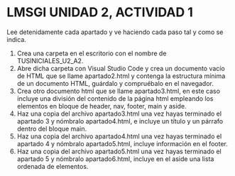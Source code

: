 # LMSGI    UNIDAD 2, ACTIVIDAD 1
Lee detenidamente cada apartado y ve haciendo cada paso tal y como se indica.

1. Crea una carpeta en el escritorio con el nombre de TUSINICIALES_U2_A2.
2. Abre dicha carpeta con Visual Studio Code y crea un documento vacío de HTML que se llame apartado2.html y contenga la estructura mínima de un documento HTML, guárdalo y compruébalo en el navegador.
3. Crea otro documento html que se llame apartado3.html, en este caso incluye una división del contenido de la página html empleando los elementos en bloque de header, nav, footer, main y aside.
4. Haz una copia del archivo apartado3.html una vez hayas terminado el apartado 3 y nómbralo apartado4.html, e incluye un título y un párrafo dentro del bloque main.
5. Haz una copia del archivo apartado4.html una vez hayas terminado el apartado 4 y nómbralo apartado5.html, incluye información en el footer.
6. Haz una copia del archivo apartado5.html una vez hayas terminado el apartado 5 y nómbralo apartado6.html, incluye en el aside una lista ordenada de elementos.
